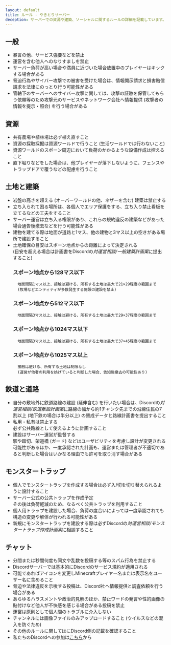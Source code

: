 ```yaml
---
layout: default
title: ルール - やきとりサーバー
deception: サーバーでの資源や建築、ソーシャルに関するルールの詳細を記載しています。
---
```


## 一般
- 暴言の他、サービス強要などを禁止
- 運営を含む他人へのなりすましを禁止
- サーバー負荷が高い場合や満員に近づいた場合放置中のプレイヤーはキックする場合がある
- 脅迫行為やサイバー攻撃での被害を受けた場合は、情報開示請求と損害賠償請求を法律にのっとり行う可能性がある
- 管轄下のサーバーへのサイバー攻撃に関しては、攻撃の証跡を保管してもらう依頼等のため攻撃元のサービスやネットワーク会社へ情報提供 (攻撃者の情報を提示・照会) を行う場合がある

## 資源
- 共有農場や植林場は必ず植え直すこと
- 資源の採取採掘は資源ワールドで行うこと (生活ワールドでは行わないこと)
- 資源ワールドのスポーン周辺において負荷のかかるような設備作成は控えること
- 直下堀りなどをした場合は、他プレイヤーが落下しないように、フェンスやトラップドアで覆うなどの配慮を行うこと

## 土地と建築
- 岩盤の高さを超える (オーバーワールドの他、ネザーを含む) 建築は禁止する
- 立ち入られて困る場所は、各個人でエリア保護をする、立ち入り禁止看板を立てるなどの工夫をすること
- サーバー運営は立ち入る権限があり、これらの規約違反の建築などがあった場合通告後撤去などを行う可能性がある
- 建物を建てる際は地面が道路と1マス、他の建物と3マス以上の空きがある場所で建設すること
- 土地確保の目安はスポーン地点からの距離によって決定される  
(目安を超える場合は計画書をDiscordの*対運営相談/一般建築計画案*に提出すること)  
    ### スポーン地点から128マス以下  
        地面間隔1マス以上、接触は避ける、所有する土地は最大で21×29程度の範囲まで  
        (牧場などエンティティが多数発生する施設の建設を禁止)  
    ### スポーン地点から512マス以下  
        地面間隔3マス以上、接触は避ける、所有する土地は最大で29×37程度の範囲まで  
    ### スポーン地点から1024マス以下  
        地面間隔3マス以上、接触は避ける、所有する土地は最大で37×45程度の範囲まで  
    ### スポーン地点から1025マス以上  
        接触は避ける、所有する土地は制限なし  
        (運営が他者の利用を妨げていると判断した場合、告知後撤去の可能性あり)

## 鉄道と道路
- 自分の敷地外に鉄道路線の建設 (延伸含む) を行いたい場合は、Discordの*対運営相談/鉄道敷設計画案*に路線の幅から約1チャンク先までの沿線住民の7割以上 (地下鉄の場合は半分以上) の賛成データと路線計画書を提出すること
- 私用・私有は禁止する  
必ず公共路線として使えるように計画すること
- 建設はサーバー運営が監督する  
駅や踏切、架道橋 (ガード) などはユーザビリティを考慮し設計が変更される可能性があるほか、一度承認された計画も、運営または管理者が不適切であると判断した場合はいかなる理由でも許可を取り消す場合がある

## モンスタートラップ
- 個人でモンスタートラップを作成する場合は必ず入/切を切り替えられるように設計すること
- サーバー公式の公共トラップを作成予定  
その後は負荷軽減のため、なるべく公共トラップを利用すること
- 個人用トラップを建設した場合、負荷の度合いによっては一度承認されても構造の変更や解体が行われる可能性がある
- 新規にモンスタートラップを建設する際は必ずDiscordの*対運営相談/モンスタートラップ作成計画案*に相談すること

## チャット
- 分間または秒間何度も同文や乱数を投稿する等のスパム行為を禁止する
- Discordサーバーでは基本的にDiscordのサービス規約が適用される
- 可能であればアイコンを変更しMinecraftプレイヤー名または表示名をユーザー名に含めること
- 脅迫や法律違反を示唆する投稿は、Discord社へ情報提供と調査依頼を行う場合がある
- あらゆるハラスメントや政治的見解のほか、禁止ワードの発言や性的画像の貼付けなど他人が不快感を感じる場合がある投稿を禁止
- 運営は原則として個人間のトラブルに介入しない
- チャンネルには画像ファイルのみアップロードすること (ウイルスなどの混入を防ぐため)
- その他のルールに関してはにDiscord側の記載を確認すること
- 私たちのDiscordへの参加は[こちら](https://discord.gg/EWfrwBFspF)から